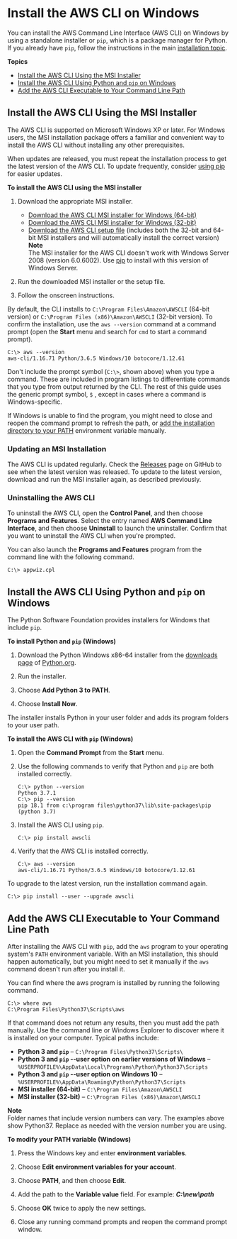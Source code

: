 # Install the AWS CLI on Windows<a name="install-windows"></a>

You can install the AWS Command Line Interface \(AWS CLI\) on Windows by using a standalone installer or `pip`, which is a package manager for Python\. If you already have `pip`, follow the instructions in the main [installation topic](cli-chap-install.md)\.

**Topics**
+ [Install the AWS CLI Using the MSI Installer](#install-msi-on-windows)
+ [Install the AWS CLI Using Python and `pip` on Windows](#awscli-install-windows-pip)
+ [Add the AWS CLI Executable to Your Command Line Path](#awscli-install-windows-path)

## Install the AWS CLI Using the MSI Installer<a name="install-msi-on-windows"></a>

The AWS CLI is supported on Microsoft Windows XP or later\. For Windows users, the MSI installation package offers a familiar and convenient way to install the AWS CLI without installing any other prerequisites\.

When updates are released, you must repeat the installation process to get the latest version of the AWS CLI\. To update frequently, consider [using pip](#awscli-install-windows-pip) for easier updates\.

**To install the AWS CLI using the MSI installer**

1. Download the appropriate MSI installer\.
   + [Download the AWS CLI MSI installer for Windows \(64\-bit\)](https://s3.amazonaws.com/aws-cli/AWSCLI64PY3.msi)
   + [Download the AWS CLI MSI installer for Windows \(32\-bit\)](https://s3.amazonaws.com/aws-cli/AWSCLI32PY3.msi)
   + [Download the AWS CLI setup file](https://s3.amazonaws.com/aws-cli/AWSCLISetup.exe) \(includes both the 32\-bit and 64\-bit MSI installers and will automatically install the correct version\)
**Note**  
The MSI installer for the AWS CLI doesn't work with Windows Server 2008 \(version 6\.0\.6002\)\. Use [pip](#awscli-install-windows-pip) to install with this version of Windows Server\.

1. Run the downloaded MSI installer or the setup file\.

1. Follow the onscreen instructions\.

By default, the CLI installs to `C:\Program Files\Amazon\AWSCLI` \(64\-bit version\) or `C:\Program Files (x86)\Amazon\AWSCLI` \(32\-bit version\)\. To confirm the installation, use the `aws --version` command at a command prompt \(open the **Start** menu and search for `cmd` to start a command prompt\)\.

```
C:\> aws --version
aws-cli/1.16.71 Python/3.6.5 Windows/10 botocore/1.12.61
```

Don't include the prompt symbol \(`C:\>`, shown above\) when you type a command\. These are included in program listings to differentiate commands that you type from output returned by the CLI\. The rest of this guide uses the generic prompt symbol, `$` , except in cases where a command is Windows\-specific\.

If Windows is unable to find the program, you might need to close and reopen the command prompt to refresh the path, or [add the installation directory to your PATH](#awscli-install-windows-path) environment variable manually\.

### Updating an MSI Installation<a name="install-msi-update"></a>

The AWS CLI is updated regularly\. Check the [Releases](https://github.com/aws/aws-cli/releases) page on GitHub to see when the latest version was released\. To update to the latest version, download and run the MSI installer again, as described previously\.

### Uninstalling the AWS CLI<a name="install-msi-uninstall"></a>

To uninstall the AWS CLI, open the **Control Panel**, and then choose **Programs and Features**\. Select the entry named **AWS Command Line Interface**, and then choose **Uninstall** to launch the uninstaller\. Confirm that you want to uninstall the AWS CLI when you're prompted\.

You can also launch the **Programs and Features** program from the command line with the following command\.

```
C:\> appwiz.cpl
```

## Install the AWS CLI Using Python and `pip` on Windows<a name="awscli-install-windows-pip"></a>

The Python Software Foundation provides installers for Windows that include `pip`\.

**To install Python and `pip` \(Windows\)**

1. Download the Python Windows x86\-64 installer from the [downloads page](https://www.python.org/downloads/windows/) of [Python\.org](https://www.python.org)\.

1. Run the installer\.

1. Choose **Add Python 3 to PATH**\.

1. Choose **Install Now**\.

The installer installs Python in your user folder and adds its program folders to your user path\.

**To install the AWS CLI with `pip` \(Windows\)**

1. Open the **Command Prompt** from the **Start** menu\.

1. Use the following commands to verify that Python and `pip` are both installed correctly\.

   ```
   C:\> python --version
   Python 3.7.1
   C:\> pip --version
   pip 18.1 from c:\program files\python37\lib\site-packages\pip (python 3.7)
   ```

1. Install the AWS CLI using `pip`\.

   ```
   C:\> pip install awscli
   ```

1. Verify that the AWS CLI is installed correctly\.

   ```
   C:\> aws --version
   aws-cli/1.16.71 Python/3.6.5 Windows/10 botocore/1.12.61
   ```

To upgrade to the latest version, run the installation command again\.

```
C:\> pip install --user --upgrade awscli
```

## Add the AWS CLI Executable to Your Command Line Path<a name="awscli-install-windows-path"></a>

After installing the AWS CLI with `pip`, add the `aws` program to your operating system's `PATH` environment variable\. With an MSI installation, this should happen automatically, but you might need to set it manually if the `aws` command doesn't run after you install it\.

You can find where the aws program is installed by running the following command\.

```
C:\> where aws
C:\Program Files\Python37\Scripts\aws
```

If that command does not return any results, then you must add the path manually\. Use the command line or Windows Explorer to discover where it is installed on your computer\. Typical paths include:
+ **Python 3 and `pip`** – `C:\Program Files\Python37\Scripts\`
+ **Python 3 and `pip` \-\-user option on earlier versions of Windows** – `%USERPROFILE%\AppData\Local\Programs\Python\Python37\Scripts`
+ **Python 3 and `pip` \-\-user option on Windows 10** – `%USERPROFILE%\AppData\Roaming\Python\Python37\Scripts`
+ **MSI installer \(64\-bit\)** – `C:\Program Files\Amazon\AWSCLI`
+ **MSI installer \(32\-bit\)** – `C:\Program Files (x86)\Amazon\AWSCLI`

**Note**  
Folder names that include version numbers can vary\. The examples above show Python37\. Replace as needed with the version number you are using\.

**To modify your PATH variable \(Windows\)**

1. Press the Windows key and enter **environment variables**\.

1. Choose **Edit environment variables for your account**\.

1. Choose **PATH**, and then choose **Edit**\.

1. Add the path to the **Variable value** field\. For example: ***C:\\new\\path***

1. Choose **OK** twice to apply the new settings\.

1. Close any running command prompts and reopen the command prompt window\.